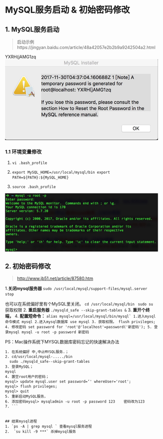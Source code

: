 # MySQL服务启动 & 初始密码修改


## 1. MySQL服务启动

> 启动示例https://jingyan.baidu.com/article/48a42057e2b2b9a9242504a2.html

YXRH(jAMG1zq
![](media/15120166911904.jpg)

### 1.1 环境变量修改

1. `vi .bash_profile`

2. `export MySQL_HOME=/usr/local/mysql/bin
    export PATH=${PATH}:${MySQL_HOME}`
    
3. `source .bash_profile`

![](media/15120186905473.jpg)



## 2. 初始密码修改

>http://www.jb51.net/article/87580.htm
 
 
1.**关闭mysql服务器**
`sudo /usr/local/mysql/support-files/mysql.server stop`

也可以在系统偏好里有个MySQL里关闭。
`cd /usr/local/mysql/bin `
`sudo su` 获取权限
2. **重启服务器**
`./mysqld_safe --skip-grant-tables &` 
3. **重开个终端，**
4. **配置短命令：**
```alias mysql=/usr/local/mysql/bin/mysql`
1.进入mysql命令模式
mysql
2.进入mysql数据库
use mysql
3. 获取权限。
flush privileges; 
4. 修改密码
set password for 'root'@'localhost'=password('新密码');
5. 登录mysql
mysql -u root -p password 新密码``` 

PS：Mac操作系统下MYSQL数据库密码忘记的快速解决办法
```
1. 在系统偏好 中,中止MYSQL服务.；
2. cd/usr/local/mysql-...../bin
  sudo ./mysqld_safe--skip-grant-tables
3. 登录MySQL；
mysql
4. 置空root用户的密码； 
mysql> update mysql.user set password=‘' whereUser='root'; 
mysql> flush privileges; 
mysql> quit
5. 重新启动MySQL服务，
6. 添加密码mysql> mysqladmin -u root -p password 123    密码改为123
7. ```


## 结束mysql进程
1. `ps -A | grep mysql ` 查看mysql服务进程
2.  `su kill -9 ***` 杀掉mysql服务



